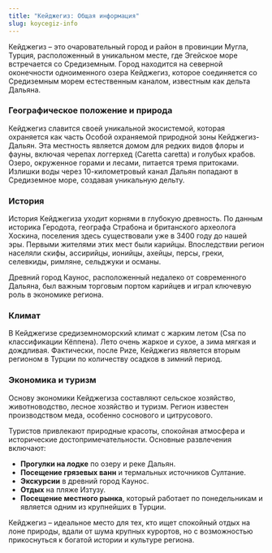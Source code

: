 ```yaml
---
title: "Кейджегиз: Общая информация"
slug: koycegiz-info
---
```


Кейджегиз – это очаровательный город и район в провинции Мугла, Турция, расположенный в уникальном месте, где Эгейское море встречается со Средиземным. Город находится на северной оконечности одноименного озера Кейджегиз, которое соединяется со Средиземным морем естественным каналом, известным как дельта Дальяна.

### **Географическое положение и природа**

Кейджегиз славится своей уникальной экосистемой, которая охраняется как часть Особой охраняемой природной зоны Кейджегиз-Дальян. Эта местность является домом для редких видов флоры и фауны, включая черепах логгерхед (Caretta caretta) и голубых крабов. Озеро, окруженное горами и лесами, питается тремя притоками. Излишки воды через 10-километровый канал Дальян попадают в Средиземное море, создавая уникальную дельту.

### **История**

История Кейджегиза уходит корнями в глубокую древность. По данным историка Геродота, географа Страбона и британского археолога Хоскина, поселения здесь существовали уже в 3400 году до нашей эры. Первыми жителями этих мест были карийцы. Впоследствии регион населяли скифы, ассирийцы, ионийцы, ахейцы, персы, греки, селевкиды, римляне, сельджуки и османы.

Древний город Каунос, расположенный недалеко от современного Дальяна, был важным торговым портом карийцев и играл ключевую роль в экономике региона.

### **Климат**

В Кейджегизе средиземноморский климат с жарким летом (Csa по классификации Кёппена). Лето очень жаркое и сухое, а зима мягкая и дождливая. Фактически, после Риze, Кейджегиз является вторым регионом в Турции по количеству осадков в зимний период.

### **Экономика и туризм**

Основу экономики Кейджегиза составляют сельское хозяйство, животноводство, лесное хозяйство и туризм. Регион известен производством меда, особенно соснового и цитрусового.

Туристов привлекают природные красоты, спокойная атмосфера и исторические достопримечательности. Основные развлечения включают:
- **Прогулки на лодке** по озеру и реке Дальян.
- **Посещение грязевых ванн** и термальных источников Султание.
- **Экскурсии** в древний город Каунос.
- **Отдых** на пляже Изтузу.
- **Посещение местного рынка**, который работает по понедельникам и является одним из крупнейших в Турции.

Кейджегиз – идеальное место для тех, кто ищет спокойный отдых на лоне природы, вдали от шума крупных курортов, но с возможностью прикоснуться к богатой истории и культуре региона. 
